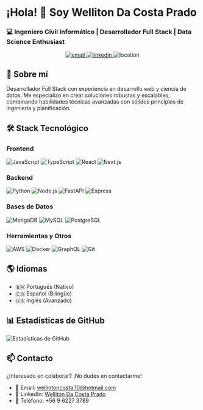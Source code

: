 # ¡Hola! 👋 Soy Welliton Da Costa Prado

### 💻 Ingeniero Civil Informático | Desarrollador Full Stack | Data Science Enthusiast

<div align="center">
  <a href="mailto:wellintoncosta.10@hotmail.com">
    <img src="https://img.shields.io/badge/Email-Contact%20Me-blue" alt="email"/>
  </a>
  <a href="https://www.linkedin.com/in/welliton-da-costa-prado-5050b4251">
    <img src="https://img.shields.io/badge/LinkedIn-Connect-blue" alt="linkedin"/>
  </a>
  <img src="https://img.shields.io/badge/Location-Santiago,%20Chile-green" alt="location"/>
</div>

## 🚀 Sobre mí
Desarrollador Full Stack con experiencia en desarrollo web y ciencia de datos. Me especializo en crear soluciones robustas y escalables, combinando habilidades técnicas avanzadas con sólidos principios de ingeniería y planificación.

## 🛠️ Stack Tecnológico

### Frontend
![JavaScript](https://img.shields.io/badge/-JavaScript-F7DF1E?style=flat-square&logo=javascript&logoColor=black)
![TypeScript](https://img.shields.io/badge/-TypeScript-3178C6?style=flat-square&logo=typescript&logoColor=white)
![React](https://img.shields.io/badge/-React-61DAFB?style=flat-square&logo=react&logoColor=black)
![Next.js](https://img.shields.io/badge/-Next.js-000000?style=flat-square&logo=next.js&logoColor=white)

### Backend
![Python](https://img.shields.io/badge/-Python-3776AB?style=flat-square&logo=python&logoColor=white)
![Node.js](https://img.shields.io/badge/-Node.js-339933?style=flat-square&logo=node.js&logoColor=white)
![FastAPI](https://img.shields.io/badge/-FastAPI-009688?style=flat-square&logo=fastapi&logoColor=white)
![Express](https://img.shields.io/badge/-Express-000000?style=flat-square&logo=express&logoColor=white)

### Bases de Datos
![MongoDB](https://img.shields.io/badge/-MongoDB-47A248?style=flat-square&logo=mongodb&logoColor=white)
![MySQL](https://img.shields.io/badge/-MySQL-4479A1?style=flat-square&logo=mysql&logoColor=white)
![PostgreSQL](https://img.shields.io/badge/-PostgreSQL-336791?style=flat-square&logo=postgresql&logoColor=white)

### Herramientas y Otros
![AWS](https://img.shields.io/badge/-AWS-232F3E?style=flat-square&logo=amazon-aws&logoColor=white)
![Docker](https://img.shields.io/badge/-Docker-2496ED?style=flat-square&logo=docker&logoColor=white)
![GraphQL](https://img.shields.io/badge/-GraphQL-E10098?style=flat-square&logo=graphql&logoColor=white)
![Git](https://img.shields.io/badge/-Git-F05032?style=flat-square&logo=git&logoColor=white)

## 🌎 Idiomas
- 🇧🇷 Portugués (Nativo)
- 🇪🇸 Español (Bilingüe)
- 🇺🇸 Inglés (Avanzado)

## 📊 Estadísticas de GitHub
![Estadísticas de GitHub](https://github-readme-stats.vercel.app/api?username=WDCPrado&show_icons=true&theme=radical)

## 📫 Contacto
¿Interesado en colaborar? ¡No dudes en contactarme!
- 📧 Email: wellintoncosta.10@hotmail.com
- 💼 LinkedIn: [Welliton Da Costa Prado](https://www.linkedin.com/in/welliton-da-costa-prado-5050b4251)
- 📱 Teléfono: +56 9 6227 3789
